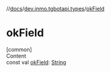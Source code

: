//[docs](../../index.md)/[dev.inmo.tgbotapi.types](index.md)/[okField](ok-field.md)



# okField  
[common]  
Content  
const val [okField](ok-field.md): [String](https://kotlinlang.org/api/latest/jvm/stdlib/kotlin/-string/index.html)  



